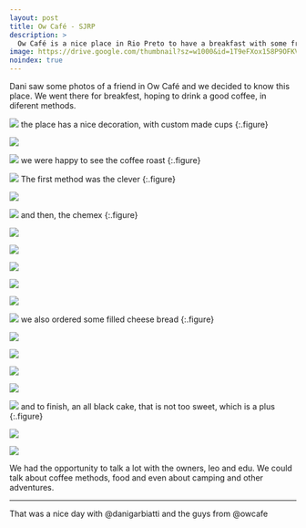 ```yaml
---
layout: post
title: Ow Café - SJRP
description: >
  Ow Café is a nice place in Rio Preto to have a breakfast with some friends and drink a good coffee
image: https://drive.google.com/thumbnail?sz=w1000&id=1T9eFXox158P9OFKVBpGA1simokUMn_x6
noindex: true
---
```


Dani saw some photos of a friend in Ow Café and we decided to know this place. We went there for breakfest, hoping to drink a good coffee, in diferent methods.

![](https://drive.google.com/thumbnail?sz=w1000&id=1GSNDatRI-akXAU4MxAEFv6dUdmeCLcli)
the place has a nice decoration, with custom made cups
{:.figure}

![](https://drive.google.com/thumbnail?sz=w1000&id=1yc6a9Fc4FZGa1v7eQiQOCQuRwms9DZOt)

![](https://drive.google.com/thumbnail?sz=w1000&id=1bcWWDDRax67rAiZv4GK-7YPBMTj7Zaxh)
we were happy to see the coffee roast 
{:.figure}

![](https://drive.google.com/thumbnail?sz=w1000&id=1SgyachGRA3_Ep96sg01bRVNU02An5nzt)
The first method was the clever
{:.figure}

![](https://drive.google.com/thumbnail?sz=w1000&id=1L_5BxGuk7vZA2cfo-2YNfX_Tfd-srGUV)

![](https://drive.google.com/thumbnail?sz=w1000&id=1e-Ej7220FQL1i1rPpzsoj0rjgasuVslb)
and then, the chemex
{:.figure}

![](https://drive.google.com/thumbnail?sz=w1000&id=1GF5U5z6mSF8TmKD-8nLhtsbYlkKnM-RT)

![](https://drive.google.com/thumbnail?sz=w1000&id=1zkXP3XuaHp_cQtfIvE_y2BAwpoIs-zBu)

![](https://drive.google.com/thumbnail?sz=w1000&id=1dPfVi38aaPWmWYuJ6HKiLHnW4sQIh43D)

![](https://drive.google.com/thumbnail?sz=w1000&id=1kqTeU0B9cq864HaahUcLT_2aVutijSl-)

![](https://drive.google.com/thumbnail?sz=w1000&id=1wU9vzdtF8AflFxrDhDLfo06sQP9CdKje)

![](https://drive.google.com/thumbnail?sz=w1000&id=1DQa4PFiyoWzAPZ1h7WC7OyK4C0QbBYqM)
we also ordered some filled cheese bread
{:.figure}

![](https://drive.google.com/thumbnail?sz=w1000&id=1SzVdslWWFdmyblMV1s9dOFn9PpQgRWVX)

![](https://drive.google.com/thumbnail?sz=w1000&id=1_Ve-JCrcazI-th5jCcICxCsd4XJ7KtKi)

![](https://drive.google.com/thumbnail?sz=w1000&id=1Dr-VCxtLQnOoeJb5eg15FpB8_htL51Kq)

![](https://drive.google.com/thumbnail?sz=w1000&id=1b0JeKWHIuIYWW3wTtIF0kKUahU8-XcuR)

![](https://drive.google.com/thumbnail?sz=w1000&id=1Ymn_ipVxCNkef72xGsVtAaqTU6a2MN4T)
and to finish, an all black cake, that is not too sweet, which is a plus
{:.figure}

![](https://drive.google.com/thumbnail?sz=w1000&id=1Rra81yi6BY9KZrKm_II4F-1Qw8CgSRVk)

![](https://drive.google.com/thumbnail?sz=w1000&id=1FeOxFwS99BSjP6mm3jX5wTgn2rEEMcni)

We had the opportunity to talk a lot with the owners, leo and edu. We could talk about coffee methods, food and even about camping and other adventures.

* * * 

That was a nice day with @danigarbiatti and the guys from @owcafe

